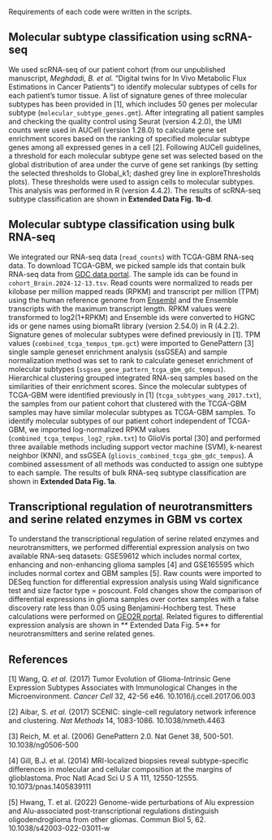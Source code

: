 Requirements of each code were written in the scripts.
## Molecular subtype classification using scRNA-seq
We used scRNA-seq of our patient cohort (from our unpublished manuscript, _Meghdadi, B. et al._ “Digital twins for In Vivo Metabolic Flux Estimations in Cancer Patients”) to identify molecular subtypes of cells for each patient’s tumor tissue. 
A list of signature genes of three molecular subtypes has been provided in [1], which includes 50 genes per molecular subtype (`molecular_subtype_genes.gmt`). 
After integrating all patient samples and checking the quality control using Seurat (version 4.2.0), the UMI counts were used in AUCell (version 1.28.0) to calculate gene set enrichment scores based on the ranking of specified molecular subtype genes among all expressed genes in a cell [2]. 
Following AUCell guidelines, a threshold for each molecular subtype gene set was selected based on the global distribution of area under the curve of gene set rankings (by setting the selected thresholds to Global_k1; dashed grey line in exploreThresholds plots). 
These thresholds were used to assign cells to molecular subtypes. This analysis was performed in R (version 4.4.2).
The results of scRNA-seq subtype classification are shown in **Extended Data Fig. 1b-d**.

## Molecular subtype classification using bulk RNA-seq
We integrated our RNA-seq data (`read_counts`) with TCGA-GBM RNA-seq data. To download TCGA-GBM, we picked sample ids that contain bulk RNA-seq data from [GDC data portal](https://portal.gdc.cancer.gov/). The sample ids can be found in `cohort_Brain.2024-12-13.tsv`. 
Read counts were normalized to reads per kilobase per million mapped reads (RPKM) and transcript per million (TPM) using the human reference genome from [Ensembl](https://ftp.ensembl.org/pub/release-113/gtf/homo_sapiens/Homo_sapiens.GRCh38.113.gtf.gz) and the Ensemble transcripts with the maximum transcript length.
RPKM values were transformed to log2(1+RPKM) and Ensemble ids were converted to HGNC ids or gene names using biomaRt library (version 2.54.0) in R (4.2.2). 
Signature genes of molecular subtypes were defined previously in [1]. 
TPM values (`combined_tcga_tempus_tpm.gct`) were imported to GenePattern [3] single sample geneset enrichment analysis (ssGSEA) and sample normalization method was set to rank to calculate geneset enrichment of molecular subtypes (`ssgsea_gene_pattern_tcga_gbm_gdc_tempus`). 
Hierarchical clustering grouped integrated RNA-seq samples based on the similarities of their enrichment scores. 
Since the molecular subtypes of TCGA-GBM were identified previously in [1] (`tcga_subtypes_wang_2017.txt`), the samples from our patient cohort that clustered with the TCGA-GBM samples may have similar molecular subtypes as TCGA-GBM samples. 
To identify molecular subtypes of our patient cohort independent of TCGA-GBM, we imported log-normalized RPKM values (`combined_tcga_tempus_log2_rpkm.txt`) to GlioVis portal [30] and performed three available methods including support vector machine (SVM), k-nearest neighbor (KNN), and ssGSEA (`gliovis_combined_tcga_gbm_gdc_tempus`). A combined assessment of all methods was conducted to assign one subtype to each sample.
The results of bulk RNA-seq subtype classification are shown in **Extended Data Fig. 1a**.

## Transcriptional regulation of neurotransmitters and serine related enzymes in GBM vs cortex
To understand the transcriptional regulation of serine related enzymes and neurotransmitters, we performed differential expression analysis on two available RNA-seq datasets: GSE59612 which includes normal cortex, enhancing and non-enhancing glioma samples [4] and GSE165595 which includes normal cortex and GBM samples [5]. 
Raw counts were imported to DESeq function for differential expression analysis using Wald significance test and size factor type = poscount. Fold changes show the comparison of differential expressions in glioma samples over cortex samples with a false discovery rate less than 0.05 using Benjamini-Hochberg test. 
These calculations were performed on [GEO2R portal](https://www.ncbi.nlm.nih.gov/geo/geo2r/).
Related figures to differential expression analysis are shown in ** Extended Data Fig. 5** for neurotransmitters and serine related genes.

## References
[1] Wang, Q. _et al._ (2017) Tumor Evolution of Glioma-Intrinsic Gene Expression Subtypes Associates with Immunological Changes in the Microenvironment. _Cancer Cell_ 32, 42-56 e46. 10.1016/j.ccell.2017.06.003

[2] Aibar, S. _et al._ (2017) SCENIC: single-cell regulatory network inference and clustering. _Nat Methods_ 14, 1083-1086. 10.1038/nmeth.4463

[3] Reich, M. et al. (2006) GenePattern 2.0. Nat Genet 38, 500-501. 10.1038/ng0506-500

[4] Gill, B.J. et al. (2014) MRI-localized biopsies reveal subtype-specific differences in molecular and cellular composition at the margins of glioblastoma. Proc Natl Acad Sci U S A 111, 12550-12555. 10.1073/pnas.1405839111

[5] Hwang, T. et al. (2022) Genome-wide perturbations of Alu expression and Alu-associated post-transcriptional regulations distinguish oligodendroglioma from other gliomas. Commun Biol 5, 62. 10.1038/s42003-022-03011-w
